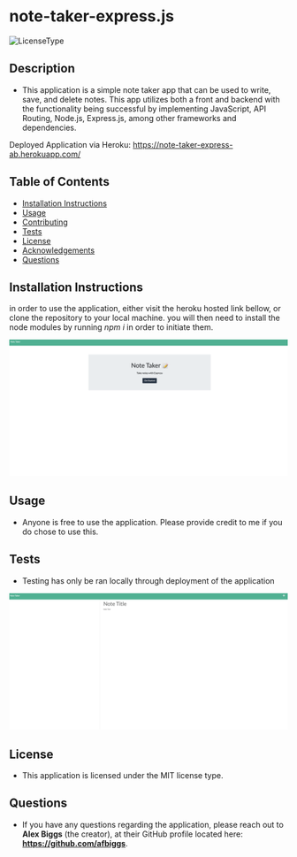 # note-taker-express.js
![LicenseType](https://img.shields.io/badge/License%3A%20-MIT-green)

  
  ## Description
  
  * This application is a simple note taker app that can be used to write, save, and delete notes. This app utilizes both a front and backend with the functionality being successful by implementing JavaScript, API Routing, Node.js, Express.js, among other frameworks and dependencies. 


Deployed Application via Heroku: https://note-taker-express-ab.herokuapp.com/
  
  ## Table of Contents
  
  * [Installation Instructions](#Installation-Instructions)
  * [Usage](#Usage)
  * [Contributing](#Contributing)
  * [Tests](#Tests)
  * [License](#License)
  * [Acknowledgements](#Acknowledgements)
  * [Questions](#Questions)
  
  ## Installation Instructions
  in order to use the application, either visit the heroku hosted link bellow, or clone the repository to your local machine. you will then need to install the node modules by running *npm i* in order to initiate them.  

![](https://github.com/afbiggs/note-taker-express/blob/main/public/Note%20Taker%20landing%20page%20.png)

  ## Usage
  
  * Anyone is free to use the application. Please provide credit to me if you do chose to use this. 

  
  ## Tests
  
  * Testing has only be ran locally through deployment of the application
 
 ![](https://github.com/afbiggs/note-taker-express/blob/main/public/Note%20Taker%20Main%20Page%20.png)
  
  ## License
  
  * This application is licensed under the MIT license type.
  
  
  ## Questions
  * If you have any questions regarding the application, please reach out to **Alex Biggs** (the creator), at their GitHub profile located here: **https://github.com/afbiggs**.

